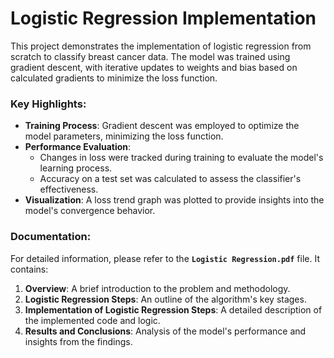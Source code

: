 # Logistic Regression Implementation

This project demonstrates the implementation of logistic regression from scratch to classify breast cancer data. The model was trained using gradient descent, with iterative updates to weights and bias based on calculated gradients to minimize the loss function. 

### Key Highlights:
- **Training Process**: Gradient descent was employed to optimize the model parameters, minimizing the loss function.
- **Performance Evaluation**: 
  - Changes in loss were tracked during training to evaluate the model's learning process.
  - Accuracy on a test set was calculated to assess the classifier's effectiveness.
- **Visualization**: A loss trend graph was plotted to provide insights into the model's convergence behavior.

### Documentation:
For detailed information, please refer to the **`Logistic Regression.pdf`** file. It contains:
1. **Overview**: A brief introduction to the problem and methodology.
2. **Logistic Regression Steps**: An outline of the algorithm's key stages.
3. **Implementation of Logistic Regression Steps**: A detailed description of the implemented code and logic.
4. **Results and Conclusions**: Analysis of the model's performance and insights from the findings.

